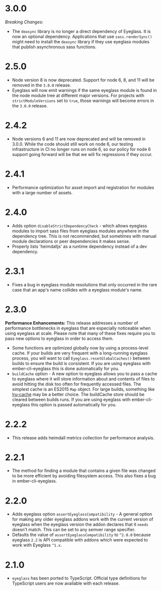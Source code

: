# 3.0.0

*Breaking Changes:*

* The `deasync` library is no longer a direct dependency of Eyeglass. It is now
  an optional dependency. Applications that use `sass.renderSync()` might need
  to install the `deasync` library if they use eyeglass modules that publish
  asynchronous sass functions.

# 2.5.0

* Node version 8 is now deprecated. Support for node 6, 8, and 11 will be
  removed in the `3.0.0` release.
* Eyeglass will now emit warnings if the same eyeglass module is found in the
  node module tree at different major versions. For projects with
  `strictModuleVersions` set to `true`, those warnings will become errors in the
  `3.0.0` release.

# 2.4.2

* Node versions 6 and 11 are now deprecated and will be removed in
  3.0.0. While the code should still work on node 6, our testing
  infrastructure in CI no longer runs on node 6, so our policy for node
  6 support going forward will be that we will fix regressions if they
  occur.

# 2.4.1

* Performance optimization for asset import and registration for modules with a
  large number of assets.

# 2.4.0

* Adds option `disableStrictDependencyCheck` - which allows eyeglass modules to
  import sass files from eyeglass modules anywhere in the dependency tree. This
  is not recommended, but sometimes with manual module declarations or peer
  dependencies it makes sense.
* Properly lists 'heimdalljs' as a runtime dependency instead of a
  dev dependency.

# 2.3.1

* Fixes a bug in eyeglass module resolutions that only occurred in the rare
  case that an app's name collides with a eyeglass module's name.

# 2.3.0

**Performance Enhancements:** This release addresses a number of performance
bottlenecks in eyeglass that are especially noticeable when using eyeglass at
scale. Please note that many of these fixes require you to pass new options
to eyeglass in order to access them.

* Some functions are optimized globally now by using a process-level cache.
  If your builds are very frequent with a long-running eyeglass process, you
  will want to call `Eyeglass.resetGlobalCaches()` between builds to ensure
  the build is consistent. If you are using eyeglass with ember-cli-eyeglass
  this is done automatically for you.
* `buildCache` option - A new option to eyeglass allows you to pass a cache
  to eyeglass where it will store information about and contents of files to
  avoid hitting the disk too often for frequently accessed files. The simplest
  cache is an ES2015 `Map` object. For large builds, something like
  [lru-cache](https://github.com/isaacs/node-lru-cache) may be a better choice.
  The buildCache store should be cleared between builds runs. If you are
  using eyeglass with ember-cli-eyeglass this option is passed automatically
  for you.

# 2.2.2

* This release adds heimdall metrics collection for performance analysis.

# 2.2.1

* The method for finding a module that contains a given file was changed to be more efficient by avoiding filesystem access. This also fixes a bug in ember-cli-eyeglass.

# 2.2.0
* Adds eyeglass option `assertEyeglassCompatibility` - A general option
  for making any older eyeglass addons work with the current version of
  eyeglass when the eyeglass version the addon declares that it `needs`
  doesn't match. This can be set to any semver range specifier.
* Defaults the value of `assertEyeglassCompatibility` to `^2.0.0` because
  eyeglass `2.2` is API compatible with addons which were expected to work
  with Eyeglass `^1.x`.

# 2.1.0
* `eyeglass` has been ported to TypeScript. Official type definitions for TypeScript users are now available with each release.
